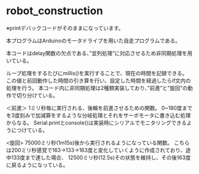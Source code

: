 # robot_construction

※printデバックコードがそのままになっています。

本プログラムはArduinoのモータドライブを用いた自走プログラムである。

本コードはdelay関数の欠点である、”並列処理”に対応させるため非同期処理を用いている。

ループ処理をするたびにmillis()を実行することで、現在の時間を記録できる。
この値と前回動作した時間の引き算を行い、設定した時間を経過したらif文内の処理を行う。
本コード内に非同期処理は2種類実装しており、”前進”と”旋回”の動作で切り分けている。

＜前進＞
1ミリ秒毎に実行される、後輪を前進させるための関数。
0~180度までを3度刻みで加減算をするような分岐処理とそれをサーボモータに書き込む処理からなる。
Serial.printとconsole()は実装時にシリアルでモニタリングできるようにつけている。

<旋回>
75000ミリ秒(1m15s)後から実行されるようになっている関数。 
こちらは200ミリ秒感覚で163→133→163度と変化していくように作成されており、途中133度まで達した場合、
12500ミリ秒(12.5s)その状態を維持し、その後163度に戻るようになっている。


